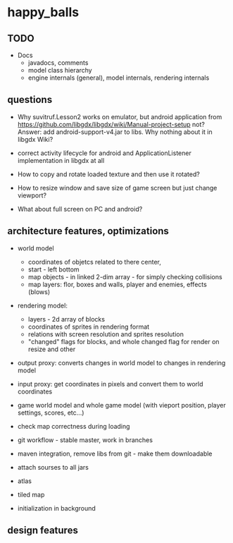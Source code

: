happy_balls
===========


TODO
----

* Docs
	- javadocs, comments
	- model class hierarchy
	- engine internals (general), model internals, rendering internals


questions
---------

* Why suvitruf.Lesson2 works on emulator, but android application from
https://github.com/libgdx/libgdx/wiki/Manual-project-setup not?
Answer: add android-support-v4.jar to libs.
Why nothing about it in libgdx Wiki?

* correct activity lifecycle for android and ApplicationListener implementation
  in libgdx at all

* How to copy and rotate loaded texture and then use it rotated?

* How to resize window and save size of game screen but just change viewport?

* What about full screen on PC and android?

architecture features, optimizations
------------------------------------

* world model
	- coordinates of objetcs related to there center,
	- start - left bottom
	- map objects - in linked 2-dim array - for simply checking collisions
	- map layers: flor, boxes and walls, player and enemies, effects (blows)
* rendering model:
	- layers - 2d array of blocks
	- coordinates of sprites in rendering format
	- relations with screen resolution and sprites resolution
	- "changed" flags for blocks, and whole changed flag for render on resize
	  and other
* output proxy: converts changes in world model to changes in rendering model
* input proxy: get coordinates in pixels and convert them to world coordinates
* game world model and whole game model (with vieport position, player settings,
  scores, etc...)

* check map correctness during loading

* git workflow - stable master, work in branches
* maven integration, remove libs from git - make them downloadable
* attach sourses to all jars

* atlas
* tiled map
* initialization in background




design features
---------------

